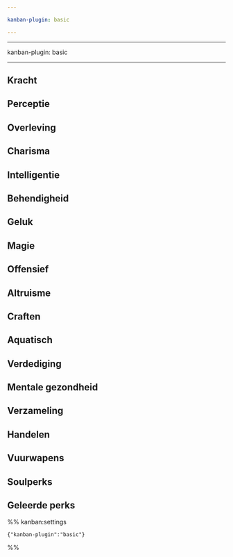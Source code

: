 ```yaml
---

kanban-plugin: basic

---
```




---

kanban-plugin: basic

---

## Kracht



## Perceptie



## Overleving



## Charisma



## Intelligentie



## Behendigheid



## Geluk



## Magie



## Offensief



## Altruisme



## Craften



## Aquatisch



## Verdediging



## Mentale gezondheid



## Verzameling



## Handelen



## Vuurwapens



## Soulperks



## Geleerde perks





%% kanban:settings
```
{"kanban-plugin":"basic"}
```
%%